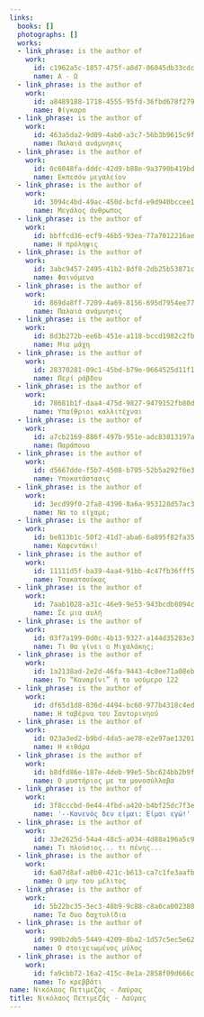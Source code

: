 ```yaml
---
links:
  books: []
  photographs: []
  works:
  - link_phrase: is the author of
    work:
      id: c1962a5c-1857-475f-a8d7-06045db33cdc
      name: Α - Ω
  - link_phrase: is the author of
    work:
      id: a8489188-1718-4555-95fd-36fbd678f279
      name: Φίγκαρο
  - link_phrase: is the author of
    work:
      id: 463a5da2-9d09-4ab0-a3c7-56b3b9615c9f
      name: Παλαιά ανάμνησις
  - link_phrase: is the author of
    work:
      id: 0c6048fa-dddc-42d9-b88e-9a3790b419bd
      name: Εκπεσόν μεγαλείον
  - link_phrase: is the author of
    work:
      id: 3094c4bd-49ac-450d-bcfd-e9d940bccee1
      name: Μεγάλος άνθρωπος
  - link_phrase: is the author of
    work:
      id: bbffcd36-ecf9-46b5-93ea-77a7012216ae
      name: Η πρόληψις
  - link_phrase: is the author of
    work:
      id: 3abc9457-2495-41b2-8df8-2db25b53871c
      name: Φαινόμενα
  - link_phrase: is the author of
    work:
      id: 869da8ff-7209-4a69-8156-695d7954ee77
      name: Παλαιά ανάμνησις
  - link_phrase: is the author of
    work:
      id: 8d3b272b-ee6b-451e-a118-bccd1982c2fb
      name: Μια μάχη
  - link_phrase: is the author of
    work:
      id: 28370281-09c1-45bd-b79e-0664525d11f1
      name: Περί ράβδου
  - link_phrase: is the author of
    work:
      id: 78681b1f-daa4-475d-9827-9479152fb80d
      name: Υπαίθριοι καλλιτέχναι
  - link_phrase: is the author of
    work:
      id: a7cb2169-886f-497b-951e-adc83813197a
      name: Παράπονο
  - link_phrase: is the author of
    work:
      id: d5667dde-f5b7-4508-b705-52b5a292f6e3
      name: Υποκατάστασις
  - link_phrase: is the author of
    work:
      id: 3ecd99f0-2fa8-4390-8a6a-953128d57ac3
      name: Να το είχαμε;
  - link_phrase: is the author of
    work:
      id: be813b1c-50f2-41d7-aba6-6a895f82fa35
      name: Καφεντάκι!
  - link_phrase: is the author of
    work:
      id: 11111d5f-ba39-4aa4-91bb-4c47fb36fff5
      name: Τσακατσούκας
  - link_phrase: is the author of
    work:
      id: 7aab1028-a31c-46e9-9e53-943bcdb8094c
      name: Σε μια αυλή
  - link_phrase: is the author of
    work:
      id: 03f7a199-0d0c-4b13-9327-a144d35283e3
      name: Τι θα γίνει ο Μιχαλάκης;
  - link_phrase: is the author of
    work:
      id: 1a2138ad-2e2d-46fa-9443-4c0ee71a08eb
      name: Το “Καναρίνι” ή το νούμερο 122
  - link_phrase: is the author of
    work:
      id: df65d1d8-836d-4494-bc60-977b4318c4ed
      name: Η ταβέρνα του Σαντορινηού
  - link_phrase: is the author of
    work:
      id: 023a3ed2-b9bd-4da5-ae78-e2e97ae13201
      name: Η κιθάρα
  - link_phrase: is the author of
    work:
      id: b8dfd86e-187e-4deb-99e5-5bc624bb2b9f
      name: Ο μυστήριος με τα μονοσύλλαβα
  - link_phrase: is the author of
    work:
      id: 3f8cccbd-0e44-4fbd-a420-b4bf25dc7f3e
      name: '--Κανενός δεν είμαι: Είμαι εγώ!'
  - link_phrase: is the author of
    work:
      id: 33e2625d-54a4-48c5-a034-4d88a196a5c9
      name: Τι πλούσιος... τι πένης...
  - link_phrase: is the author of
    work:
      id: 6a07d8af-a0b0-421c-b613-ca7c1fe3aafb
      name: Ο μην του μέλιτος
  - link_phrase: is the author of
    work:
      id: 5b22bc35-3ec3-48b9-9c88-c8a0ca002380
      name: Τα δυο δαχτυλίδια
  - link_phrase: is the author of
    work:
      id: 990b2db5-5449-4209-8ba2-1d57c5ec5e62
      name: Ο στοιχειωμένος μύλος
  - link_phrase: is the author of
    work:
      id: fa9cbb72-16a2-415c-8e1a-2858f09d666c
      name: Το κρεββάτι
name: Νικόλαος Πετιμεζάς - Λαύρας
title: Νικόλαος Πετιμεζάς - Λαύρας
---
```


